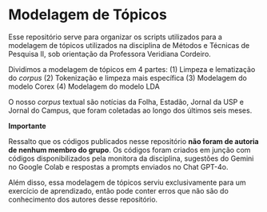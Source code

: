 # **Modelagem de Tópicos**

Esse repositório serve para organizar os scripts utilizados para a modelagem de tópicos utilizados na disciplina de Métodos e Técnicas de Pesquisa II, sob orientação da Professora Veridiana Cordeiro.

Dividimos a modelagem de tópicos em 4 partes:
(1) Limpeza e lematização do _corpus_
(2) Tokenização e limpeza mais específica
(3) Modelagem do modelo Corex
(4) Modelagem do modelo LDA

O nosso _corpus_ textual são notícias da Folha, Estadão, Jornal da USP e Jornal do Campus, que foram coletadas ao longo dos últimos seis meses.

**Importante**

Ressalto que os códigos publicados nesse repositório **não foram de autoria de nenhum membro do grupo**. Os códigos foram criados em junção com códigos disponibilizados pela monitora da disciplina, sugestões do Gemini no Google Colab e respostas a prompts enviados no Chat GPT-4o.

Além disso, essa modelagem de tópicos serviu exclusivamente para um exercício de aprendizado, então pode conter erros que não são do conhecimento dos autores desse repositório.
